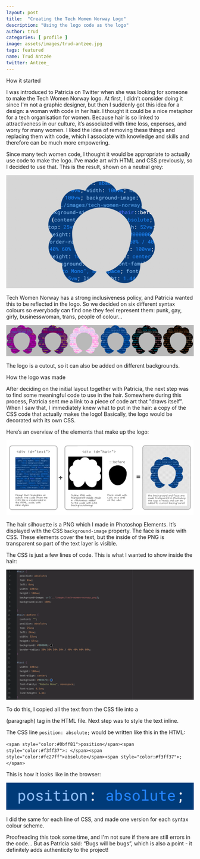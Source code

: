 ```yaml
---
layout: post
title:  "Creating the Tech Women Norway Logo"
description: "Using the logo code as the logo"
author: trud
categories: [ profile ]
image: assets/images/trud-antzee.jpg
tags: featured
name: Trud Antzée
twitter: Antzee_
---
```

How it started

I was introduced to Patricia on Twitter when she was looking for someone to make the Tech Women Norway logo. At first, I didn’t consider doing it since I'm not a graphic designer, but then I suddenly got this idea for a design: a woman with code in her hair. I thought it could be a nice metaphor for a tech organisation for women. Because hair is so linked to attractiveness in our culture, it’s associated with time loss, expenses, and worry for many women. I liked the idea of removing these things and replacing them with code, which I associate with knowledge and skills and therefore can be much more empowering.

Since many tech women code, I thought it would be appropriate to actually use code to make the logo. I’ve made art with HTML and CSS previously, so I decided to use that. This is the result, shown on a neutral grey: 

<img src="/assets/images/trud-antzee1.png" alt="">

Tech Women Norway has a strong inclusiveness policy, and Patricia wanted this to be reflected in the logo. So we decided on six different syntax colours so everybody can find one they feel represent them: punk, gay, girly, businesswoman, trans, people of colour… 

<img src="/assets/images/trud-antzee2.png" alt="">

The logo is a cutout, so it can also be added on different backgrounds.

How the logo was made

After deciding on the initial layout together with Patricia, the next step was to find some meaningful code to use in the hair. Somewhere during this process, Patricia sent me a link to a piece of code art that "draws itself”. When I saw that, I immediately knew what to put in the hair: a copy of the CSS code that actually makes the logo! Basically, the logo would be decorated with its own CSS.  

Here’s an overview of the elements that make up the logo:

<img src="/assets/images/trud-antzee3.png" alt="">

The hair silhouette is a PNG which I made in Photoshop Elements. It’s displayed with the CSS `background-image` property. The face is made with CSS. These elements cover the text, but the inside of the PNG is transparent so part of the text layer is visible. 

The CSS is just a few lines of code. This is what I wanted to show inside the hair:

<img src="/assets/images/trud-antzee4.png" alt="">

To do this, I copied all the text from the CSS file into a <p> (paragraph) tag in the HTML file. Next step was to style the text inline.

The CSS line `position: absolute;` would be written like this in the HTML:

`<span style="color:#0bff81">position</span><span style="color:#f3ff37">: </span><span style="color:#fc27ff">absolute</span><span style="color:#f3ff37">;</span>`

This is how it looks like in the browser:

<img src="/assets/images/trud-antzee5.png" alt="">

I did the same for each line of CSS, and made one version for each syntax colour scheme.

Proofreading this took some time, and I'm not sure if there are still errors in the code… But as Patricia said: “Bugs will be bugs”, which is also a point - it definitely adds authenticity to the project!